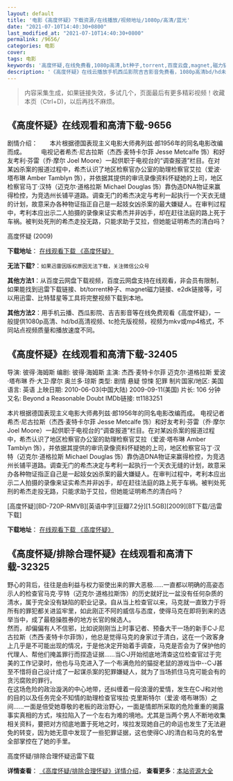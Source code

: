```yaml
---
layout: default
title: '电影《高度怀疑》下载资源/在线播放/视频地址/1080p/高清/蓝光'
date: "2021-07-10T14:40:30+0800"
last_modified_at: "2021-07-10T14:40:30+0800"
permalink: /9656/
categories: 电影
cover:
tags: 电影
keywords: '高度怀疑,在线免费看,1080p高清,bt种子,torrent,百度云盘,magnet,磁力链,迅雷下载资源'
description: '《高度怀疑》在线云播放手机西瓜影院吉吉影音免费看，1080p高清bd/hd未删减完整版和tc抢先枪版，mkv/mp4格式，附带bt/torrent种子、magnet/磁力链、百度云盘、网盘资源迅雷下载链接'
---
```


>内容采集生成，如果链接失效，多试几个，页面最后有更多精彩视频！收藏本页（Ctrl+D)，以后再找不麻烦。


## 《高度怀疑》在线观看和高清下载-9656

剧情介绍：　　本片根据德国表现主义电影大师弗列兹·郎1956年的同名电影改编而成。  　　电视记者希杰·尼古拉斯（杰西·麦特卡尔菲 Jesse Metcalfe 饰）和好友考利·芬雷（乔·摩尔 Joel Moore）一起供职于电视台的“调查报道”栏目。在对某凶杀案的报道过程中，希杰认识了地区检察官办公室的助理检察官艾拉（爱波·塔布琳 Amber Tamblyn 饰），并依据其提供的审讯录像资料怀疑她的上司，地区检察官马丁·汉特（迈克尔·道格拉斯 Michael Douglas 饰）靠伪造DNA物证来赢得检控，为竞选州长铺平道路。调查无门的希杰决定与考利一起执行一个天衣无缝的计划，故意采办各种物证指正自己是一起妓女凶杀案的最大嫌疑人。在审判过程中，考利本应出示二人拍摄的录像来证实希杰并非凶手，却在赶往法庭的路上死于车祸。被判处死刑的希杰走投无路，只能求助于艾拉，但她能证明希杰的清白吗？


高度怀疑 (2009)

**下载地址**： [在线观看下载 《高度怀疑》](https://www.btbtdy.me/btdy/dy9178.html) 


**无法下载?**：`如果迅雷因版权原因无法下载，关注微信公众号 `

**其他方法1**：从百度云网盘下载视频，百度云网盘支持在线观看，非会员有限制，如果能找到迅雷下载链接、bt/torrent种子、magnet磁力链接、e2dk链接等，可以用迅雷、比特彗星等工具将完整视频下载到本地。

**其他方法2**：用手机云播、西瓜影院、吉吉影音等在线免费观看《高度怀疑》，一般提供1080p高清、hd/bd高清视频、tc抢先版视频，视频为mkv或mp4格式，不同站点视频质量和播放速度不同。


## 《高度怀疑》在线观看和高清下载-32405

导演: 彼得·海姆斯 编剧: 彼得·海姆斯 主演: 杰西·麦特卡尔菲 迈克尔·道格拉斯 爱波·塔布琳 乔·大卫·摩尔 奥兰多·琼斯 类型: 剧情 悬疑 惊悚 犯罪 制片国家/地区: 美国 语言: 英语 上映日期: 2010-06-03(中国大陆) 2009-09-11(美国) 片长: 106 分钟 又名: Beyond a Reasonable Doubt IMDb链接: tt1183251

本片根据德国表现主义电影大师弗列兹·郎1956年的同名电影改编而成。 电视记者希杰·尼古拉斯（杰西·麦特卡尔菲 Jesse Metcalfe 饰）和好友考利·芬雷（乔·摩尔 Joel Moore）一起供职于电视台的“调查报道”栏目。在对某凶杀案的报道过程中，希杰认识了地区检察官办公室的助理检察官艾拉（爱波·塔布琳 Amber Tamblyn 饰），并依据其提供的审讯录像资料怀疑她的上司，地区检察官马丁·汉特（迈克尔·道格拉斯 Michael Douglas 饰）靠伪造DNA物证来赢得检控，为竞选州长铺平道路。调查无门的希杰决定与考利一起执行一个天衣无缝的计划，故意采办各种物证指正自己是一起妓女凶杀案的最大嫌疑人。在审判过程中，考利本应出示二人拍摄的录像来证实希杰并非凶手，却在赶往法庭的路上死于车祸。被判处死刑的希杰走投无路，只能求助于艾拉，但她能证明希杰的清白吗？


[高度怀疑][BD-720P-RMVB][英语中字][豆瓣7.2分][1.5GB][2009][BT下载/迅雷下载]

**下载地址**： [在线观看下载 《高度怀疑》](https://www.btdx8.com/torrent/beyond_a_reasonable_doubt_2009.html) 


## 《高度怀疑/排除合理怀疑》在线观看和高清下载-32325

野心的背后，往往是由利益与权力驱使出来的罪大恶极……一直都以明确的高姿态示人的检查官马克·亨特（迈克尔·道格拉斯饰）的历史就好比一盆没有任何杂质的清水，属于完全没有缺陷的职业记录。自从当上检查官以来，马克就一直致力于将所有的罪犯都关进监牢里，如此刚正不阿的威信与态度，使得马克在即将到来的选举当中，成了最稳操胜券的地方长官的候选人。<br /> 然而，却偏偏有人不信邪，比如说刚刚当上时事记者、预备大干一场的新手C·J·尼古拉斯（杰西&middot;麦特卡尔菲饰），他总是觉得马克的身家过于清白，这在一个政客身上几乎是不可能出现的情况，于是他决定开始着手调查，马克是否会为了保护他的代理人、帮他们掩盖罪行而捏造证据&hellip;…当C·J开始彻底地清查这位检查官过于完美的工作记录时，他也与马克进入了一个布满危险的猫捉老鼠的游戏当中--C·J甚至不惜将自己设计成了一起谋杀案的犯罪嫌疑人，就为了当场抓住马克可能会有的贪污腐败的罪行。<br /> 在这场危险的政治漩涡的中心地带，还纠缠着一段浪漫的爱情，发生在C·J和对他的目的以及任务完全不知情的助理检查官埃拉·克里斯特尔（爱波·塔布琳饰）之间&hellip;…一面是倍受她尊敬的老板的政治野心，一面是情郎所采取的危险重重的揭露事实真相的方式，埃拉陷入了一个左右为难的境地。尤其是当两个男人不断地收集相关资料，要把对方彻底地置于死地之时，埃拉发现她自己的命运也发生了无法避免的转变，因为她无意中发现了一些犯罪证据，这也使得C·J的清白和马克的名誉全部掌控在了她的手里。


高度怀疑/排除合理怀疑迅雷下载

**详情查看**： [《高度怀疑/排除合理怀疑》详情介绍](/movie/32325/)， **查看更多**：[本站资源大全](/movie/t/all/)

